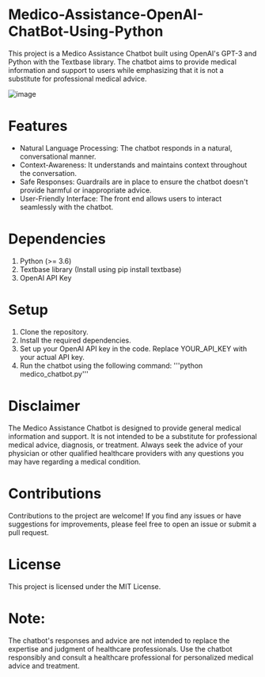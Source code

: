 # Medico-Assistance-OpenAI-ChatBot-Using-Python
This project is a Medico Assistance Chatbot built using OpenAI's GPT-3 and Python with the Textbase library. The chatbot aims to provide medical information and support to users while emphasizing that it is not a substitute for professional medical advice.

![image](https://github.com/neeraj542/Medico-Assistance-OpenAI-ChatBot-Using-Python/assets/114648043/cbb2319c-891d-48bf-8392-96845304e65a)


# Features
- Natural Language Processing: The chatbot responds in a natural, conversational manner.
- Context-Awareness: It understands and maintains context throughout the conversation.
- Safe Responses: Guardrails are in place to ensure the chatbot doesn't provide harmful or inappropriate advice.
- User-Friendly Interface: The front end allows users to interact seamlessly with the chatbot.

# Dependencies
1. Python (>= 3.6)
2. Textbase library (Install using pip install textbase)
3. OpenAI API Key

# Setup
1. Clone the repository.
2. Install the required dependencies.
3. Set up your OpenAI API key in the code. Replace YOUR_API_KEY with your actual API key.
4. Run the chatbot using the following command:
   '''python medico_chatbot.py'''

# Disclaimer
The Medico Assistance Chatbot is designed to provide general medical information and support. It is not intended to be a substitute for professional medical advice, diagnosis, or treatment. Always seek the advice of your physician or other qualified healthcare providers with any questions you may have regarding a medical condition.

# Contributions
Contributions to the project are welcome! If you find any issues or have suggestions for improvements, please feel free to open an issue or submit a pull request.

# License
This project is licensed under the MIT License.

# Note: 
The chatbot's responses and advice are not intended to replace the expertise and judgment of healthcare professionals. Use the chatbot responsibly and consult a healthcare professional for personalized medical advice and treatment.

